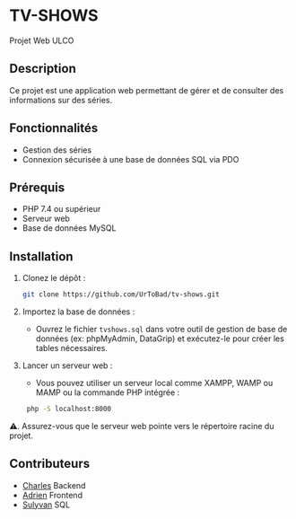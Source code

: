 # TV-SHOWS

Projet Web ULCO

## Description

Ce projet est une application web permettant de gérer et de consulter des informations sur des séries.

## Fonctionnalités

- Gestion des séries
- Connexion sécurisée à une base de données SQL via PDO

## Prérequis

- PHP 7.4 ou supérieur
- Serveur web
- Base de données MySQL

## Installation

1. Clonez le dépôt :
   ```bash
   git clone https://github.com/UrToBad/tv-shows.git
   
2. Importez la base de données :
   - Ouvrez le fichier `tvshows.sql` dans votre outil de gestion de base de données (ex: phpMyAdmin, DataGrip) et exécutez-le pour créer les tables nécessaires.

3. Lancer un serveur web :
   - Vous pouvez utiliser un serveur local comme XAMPP, WAMP ou MAMP ou la commande PHP intégrée :
   ```bash
    php -S localhost:8000
    ```
⚠️. Assurez-vous que le serveur web pointe vers le répertoire racine du projet.
   
## Contributeurs

- [Charles](https://github.com/UrToBad) Backend
- [Adrien](https://github.com/AdrienVin) Frontend
- [Sulyvan](https://github.com/Suly547) SQL
